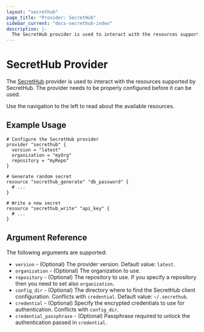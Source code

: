 ```yaml
---
layout: "secrethub"
page_title: "Provider: SecretHub"
sidebar_current: "docs-secrethub-index"
description: |-
  The SecretHub provider is used to interact with the resources supported by SecretHub. The provider needs to be properly configured before it can be used.
---
```


# SecretHub Provider

The [SecretHub](https://www.secrethub.io) provider is used to interact with the
resources supported by SecretHub. The provider needs to be properly configured before it can be used.

Use the navigation to the left to read about the available resources.

## Example Usage

```hcl
# Configure the SecretHub provider
provider "secrethub" {
  version = "latest"
  organization = "myOrg"
  repository = "myRepo"
}

# Generate random secret
resource "secrethub_generate" "db_password" {
  # ...
}

# Write a new secret
resource "secrethub_write" "api_key" {
  # ...
}
```

## Argument Reference

The following arguments are supported:

* `version` - (Optional) The provider version. Default value: `latest`.
* `organization` - (Optional) The organization to use.
* `repository` - (Optional) The repository to use. If you specify a repository then you need to set also `organization`.
* `config_dir` - (Optional) The directory where to find the SecretHub client configuration. Conflicts with `credential`. Default value: `~/.secrethub`.
* `credential` - (Optional) Specify the encrypted credentials to use for authentication. Conflicts with `config_dir`.
* `credential_passphrase` - (Optional) Passphrase required to unlock the authentication passed in `credential`.